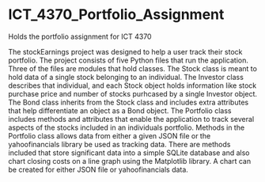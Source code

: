 # ICT_4370_Portfolio_Assignment
Holds the portfolio assignment for ICT 4370

The stockEarnings project was designed to help a user track their stock portfolio.
The project consists of five Python files that run the application. Three of the files
are modules that hold classes. The Stock class is meant to hold data of a single stock 
belonging to an individual. The Investor class describes that individual, and each 
Stock object holds information like stock purchase price and number of stocks purhcased
by a single Investor object. The Bond class inherits from the Stock class and includes 
extra attributes that help differentiate an object as a Bond object. The Portfolio class
includes methods and attributes that enable the application to track several aspects
of the stocks included in an individuals portfolio. Methods in the Portfolio class
allows data from either a given JSON file or the yahoofinancials library be used as 
tracking data. There are methods included that store significant data into a simple 
SQLite database and also chart closing costs on a line graph using the Matplotlib
library. A chart can be created for either JSON file or yahoofinancials data. 
